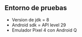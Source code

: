## Entorno de pruebas
- Version de jdk = 8
- Android sdk = API level 29
- Emulador Pixel 4 con Android Q

